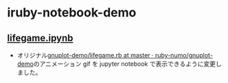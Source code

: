 # iruby-notebook-demo

## [lifegame.ipynb](https://github.com/icm7216/iruby-notebook-demo/blob/master/lifegame.ipynb)
*   オリジナル[gnuplot-demo/lifegame.rb at master · ruby-numo/gnuplot-demo](https://github.com/ruby-numo/gnuplot-demo/blob/master/misc/lifegame/lifegame.rb)のアニメーション gif を jupyter notebook で表示できるように変更しました。

